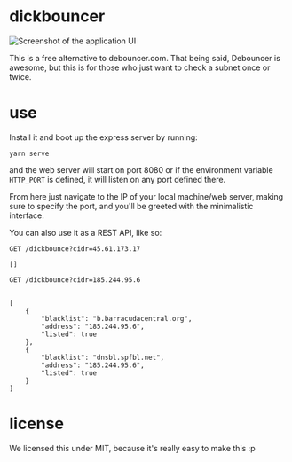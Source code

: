 # dickbouncer

<img src="https://i.imgur.com/sb9GY9e.gif" alt="Screenshot of the application UI" />

This is a free alternative to debouncer.com. That being said, Debouncer is awesome, but this is for those who just want to check a subnet once or twice.

# use

Install it and boot up the express server by running:

```
yarn serve
```

and the web server will start on port 8080 or if the environment variable `HTTP_PORT` is defined, it will listen on any port defined there.

From here just navigate to the IP of your local machine/web server, making sure to specify the port, and you'll be greeted with the minimalistic interface.

You can also use it as a REST API, like so:

```
GET /dickbounce?cidr=45.61.173.17

[]

GET /dickbounce?cidr=185.244.95.6


[
    {
        "blacklist": "b.barracudacentral.org",
        "address": "185.244.95.6",
        "listed": true
    },
    {
        "blacklist": "dnsbl.spfbl.net",
        "address": "185.244.95.6",
        "listed": true
    }
]
```

# license

We licensed this under MIT, because it's really easy to make this :p
